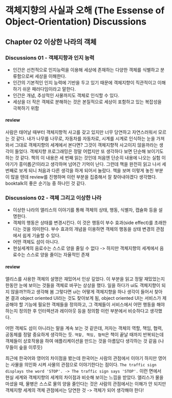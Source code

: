 # 객체지향의 사실과 오해 (The Essense of Object-Orientation) Discussions
## Chapter 02 이상한 나라의 객체
### Discussions 01 - 객체지향과 인지 능력
- 인간은 선천적으로 인지능력을 이용해 세상에 존재하는 다양한 객체를 식별하고 분류함으로써 세상을 이해한다.
- 인간의 기본적인 인지 능력에 기반을 두고 있기 때문에 객체지향이 직관적이고 이해하기 쉬운 패러다임이라고 말한다.
- 인간은 개념, 추상적인 사물까지도 객체로 인식할 수 있다.
- 세상을 더 작은 객체로 분해하는 것은 본질적으로 세상이 포함하고 있는 복잡성을 극복하기 위함

#### review
사람은 태어날 때부터 객체지향적 사고를 갖고 있지만 너무 당연하고 자연스러워서 모르는 것 같다.
내가 나무를 나무로, 자동차를 자동차로, 시계를 시계로 인식하는 눈을 가져와서 그대로 객체지향의 세계에서 본다면?
그것이 객체지향적 사고이지 않을까라는 생각이 들었다. 객체지향 프로그래밍은 정말 어렵지만 또 생각하다 보면 단순해 보이기도 하는 것 같다.
책의 이 내용은 세 번째 읽는 것인데 처음엔 단순히 내용에 나오는 실험 이야기가 흥미롭군!이라고 생각하며 넘어간 기억이 난다. 그런데 책을 완전히 읽고 나서 세 번째로 보게 되니 처음과 다른 생각을 하게 되어서 놀랐다. 책을 보며 이렇게 놓친 부분이 많을 텐데 review를 진행하며 이런 부분을 집중해서 잘 찾아내야겠다 생각했다. booktalk의 좋은 순기능 중 하나인 것 같다.

### Discussions 02 - 객체 그리고 이상한 나라
- 이상한 나라의 앨리스의 이야기를 통해 객체의 상태, 행동, 식별자, 캡슐화 등을 설명한다.
- 객체의 행동은 상태를 변경시킨다. 이 것은 행동이 부수 효과(side effect)를 초래한다는 것을 의미한다. 부수 효과의 개념을 이용하면 객체의 행동을 상태 변경의 관점에서 쉽게 기술할 수 있다.
- 어떤 객체도 섬이 아니다.
- 현실세계의 음료수는 스스로 양을 줄일 수 없다 -> 하지만 객체지향의 세계에서 음료수는 스스로 양을 줄이는 자율적인 존재

#### review
앨리스를 사용한 객체의 설명은 재밌어서 인상 깊었다. 이 부분을 읽고 정말 재밌었는지 한동안 눈에 보이는 것들을 객체로 바꾸는 상상을 했다. 일을 하다가 ui도 객체지향이 되지 않을까?!하고 생각해 봄
그렇다면 ui는 어떻게 객체지향을 하나 생각이 들어서 찾아본 결과 object oriented UI라는 것도 찾아보게 됨, object oriented UI는 서비스가 제공해야 할 기능에 필요한 객체들을 정의하고, 그 객체들이 서비스에서 어떤 행동을 해야 하는지 정의한 후 인터렉션과 레이아웃 등을 정의함 이런 부분에서 비슷하다고 생각했다.

어떤 객체도 섬이 아니라는 말을 계속 보는 것 같은데, 저자는 객체의 역할, 책임, 협력, 공동체를 정말 중요하게 생각하는 듯.
`역할, 책임, 협력`은 책이 끝날 때까지 반복되는데 객체들이 상호작용을 하여 애플리케이션을 만드는 것을 아름답다 생각하는 것 같음 (나무들이 숲을 이루듯)

최근에 한국어와 영어의 차이점을 봤는데 한국어는 사람의 관점에서 이야기 하지만 영어는 사물을 의인화 시켜 사물의 관점으로 이야기한다는 점이다. `The traffic sign displays the word 'STOP'. -> The traffic sign says 'STOP'.` 이런 면에서 현실 세계와 객체지향의 세계의 차이점과 비슷해 보이는 느낌을 받았다.
앨리스가 물을 마셨을 때, 물병은 스스로 물의 양을 줄인다는 것은 사람의 관점에서는 이해가 안 되지만 객체지향 세계의 객체 관점에서는 당연한 것 -> 객체가 되어 생각해야 한다!







